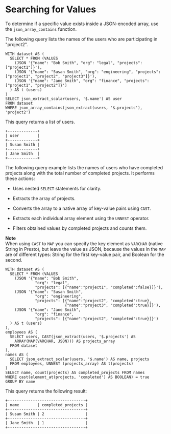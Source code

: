 # Searching for Values<a name="searching-for-values"></a>

To determine if a specific value exists inside a JSON\-encoded array, use the `json_array_contains` function\.

The following query lists the names of the users who are participating in "project2"\.

```
WITH dataset AS (
  SELECT * FROM (VALUES
    (JSON '{"name": "Bob Smith", "org": "legal", "projects": ["project1"]}'),
    (JSON '{"name": "Susan Smith", "org": "engineering", "projects": ["project1", "project2", "project3"]}'),
    (JSON '{"name": "Jane Smith", "org": "finance", "projects": ["project1", "project2"]}')
  ) AS t (users)
)
SELECT json_extract_scalar(users, '$.name') AS user
FROM dataset
WHERE json_array_contains(json_extract(users, '$.projects'), 'project2')
```

This query returns a list of users\.

```
+-------------+
| user        |
+-------------+
| Susan Smith |
+-------------+
| Jane Smith  |
+-------------+
```

The following query example lists the names of users who have completed projects along with the total number of completed projects\. It performs these actions:

+ Uses nested `SELECT` statements for clarity\.

+ Extracts the array of projects\.

+ Converts the array to a native array of key\-value pairs using `CAST`\.

+ Extracts each individual array element using the `UNNEST` operator\.

+ Filters obtained values by completed projects and counts them\.

**Note**  
When using `CAST` to `MAP` you can specify the key element as `VARCHAR` \(native String in Presto\), but leave the value as JSON, because the values in the `MAP` are of different types: String for the first key\-value pair, and Boolean for the second\.

```
WITH dataset AS (
  SELECT * FROM (VALUES
    (JSON '{"name": "Bob Smith",
             "org": "legal",
             "projects": [{"name":"project1", "completed":false}]}'),
    (JSON '{"name": "Susan Smith",
             "org": "engineering",
             "projects": [{"name":"project2", "completed":true},
                          {"name":"project3", "completed":true}]}'),
    (JSON '{"name": "Jane Smith",
             "org": "finance",
             "projects": [{"name":"project2", "completed":true}]}')
  ) AS t (users)
),
employees AS (
  SELECT users, CAST(json_extract(users, '$.projects') AS
    ARRAY(MAP(VARCHAR, JSON))) AS projects_array
  FROM dataset
),
names AS (
  SELECT json_extract_scalar(users, '$.name') AS name, projects
  FROM employees, UNNEST (projects_array) AS t(projects)
)
SELECT name, count(projects) AS completed_projects FROM names
WHERE cast(element_at(projects, 'completed') AS BOOLEAN) = true
GROUP BY name
```

This query returns the following result:

```
+----------------------------------+
| name        | completed_projects |
+----------------------------------+
| Susan Smith | 2                  |
+----------------------------------+
| Jane Smith  | 1                  |
+----------------------------------+
```